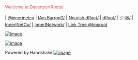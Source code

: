 <head>
<!-- Global site tag (gtag.js) - Google Analytics -->
<script async src="https://www.googletagmanager.com/gtag/js?id=G-XE24DHJVT7"></script>
<script>
  window.dataLayer = window.dataLayer || [];
  function gtag(){dataLayer.push(arguments);}
  gtag('js', new Date());

  gtag('config', 'G-XE24DHJVT7');
</script>
 </head>
<p style="color:#CD5C5C;">Welcome at DavenportRoots/</p>
 

| [@innerinetco](https://twtter.com/innerinetco) | [IAm.BarronD/](http://iam.barrond.hns.to/) | [Nourish.dRoot/](http://nourish.droot/) | [dRoot/](http://droot/)
| [𓂀🕸/](http://xn--ts7ds574a.hns.is/) | [InnerINetCo/](https://innerinetco/) | [InnerINetwork/](https://innerinetwork/) | [Link Tree @hnsroot](https://linktr.ee/hnsroot)

[![image](https://xl5jp24ysantnhjpeiykympgfgxglosq4orqgqwxsmbgjmuir4.arweave.net/uvqX65iQGzadLy_IwrDHmKa5lulDjowNC15MCZLKIj8)](http://nourish.droot/)

[![image](https://yz2v72k7gptyvrq7kfaaw66a2la6x2ojmmurlgiggeh3o3nf.arweave.net/xnVf6V8z54rGH1FAC3v_A0sHr6cljKR_WZBjEPt22ls)](http://home.davenportroots/)

Powered by Handshake [![image](https://24s2i526mdzy6znnleligbd4t6nccjk2afnuykli6abfkncy.arweave.net/1yWkd15g849lrVkWgwR8n5ohJVoBW0wpaPACVT-R-YM)](https://handshake.org/)
